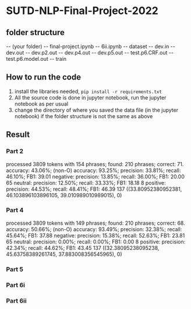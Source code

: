 # SUTD-NLP-Final-Project-2022

## folder structure

-- (your folder)
    -- final-project.ipynb
    -- 6ii.ipynb
    -- dataset
        -- dev.in
        -- dev.out
        -- dev.p2.out
        -- dev.p4.out
        -- dev.p5.out
        -- test.p6.CRF.out
        -- test.p6.model.out
        -- train

## How to run the code

1. install the libraries needed, `pip install -r requirements.txt`
2. All the source code is done in jupyter notebook, run the jupyter notebook as per usual
3. change the directory of where you saved the data file (in the jupyter notebook) if the folder structure is not the same as above

## Result

### Part 2

processed 3809 tokens with 154 phrases; found: 210 phrases; correct: 71.
accuracy:  43.06%; (non-O)
accuracy:  93.25%; precision:  33.81%; recall:  46.10%; FB1:  39.01
         negative: precision:  13.85%; recall:  36.00%; FB1:  20.00  65
          neutral: precision:  12.50%; recall:  33.33%; FB1:  18.18  8
         positive: precision:  44.53%; recall:  48.41%; FB1:  46.39  137
((33.80952380952381, 46.103896103896105, 39.010989010989015), 0)

### Part 4

processed 3809 tokens with 149 phrases; found: 210 phrases; correct: 68.
accuracy:  50.66%; (non-O)
accuracy:  93.49%; precision:  32.38%; recall:  45.64%; FB1:  37.88
         negative: precision:  15.38%; recall:  52.63%; FB1:  23.81  65
          neutral: precision:   0.00%; recall:   0.00%; FB1:   0.00  8
         positive: precision:  42.34%; recall:  44.62%; FB1:  43.45  137
((32.38095238095238, 45.63758389261745, 37.883008356545965), 0)

### Part 5


### Part 6i


### Part 6ii
